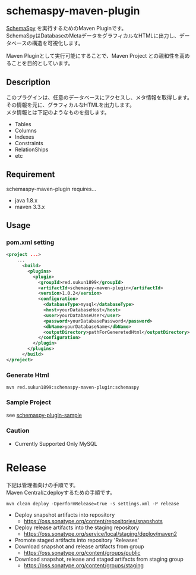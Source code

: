 # schemaspy-maven-plugin

[SchemaSpy](http://schemaspy.sourceforge.net/) を実行するためのMaven Pluginです。  
SchemaSpyはDatabaseのMetaデータをグラフィカルなHTMLに出力し、データベースの構造を可視化します。

Maven Pluginとして実行可能にすることで、Maven Project との親和性を高めることを目的としています。

## Description

このプラグインは、任意のデータベースにアクセスし、メタ情報を取得します。  
その情報を元に、グラフィカルなHTMLを出力します。  
メタ情報とは下記のようなものを指します。

- Tables
- Columns
- Indexes
- Constraints
- RelationShips
- etc

## Requirement

schemaspy-maven-plugin requires... 

- java 1.8.x
- maven 3.3.x

## Usage

### pom.xml setting

```xml
<project ...>
    ...
      <build>
        <plugins>
          <plugin>
            <groupId>red.sukun1899</groupId>
            <artifactId>schemaspy-maven-plugin</artifactId>
            <version>1.0.2</version>
            <configuration>
              <databaseType>mysql</databaseType>
              <host>yourDatabaseHost</host>
              <user>yourDatabaseUser</user>
              <password>yourDatabasePassword</password>
              <dbName>yourDatabaseName</dbName>
              <outputDirectory>pathForGeneretedHtml</outputDirectory>
            </configuration>
          </plugin>
        </plugins>
      </build>
</project>
```

### Generate Html

```
mvn red.sukun1899:schemaspy-maven-plugin:schemaspy
```

### Sample Project

see [schemaspy-plugin-sample](https://github.com/su-kun1899/schemaspy-plugin-sample)

### Caution

- Currently Supported Only MySQL

# Release

下記は管理者向けの手順です。  
Maven Centralにdeployするための手順です。

```
mvn clean deploy -DperformRelease=true -s settings.xml -P release
```

- Deploy snapshot artifacts into repository
  - https://oss.sonatype.org/content/repositories/snapshots
- Deploy release artifacts into the staging repository
  - https://oss.sonatype.org/service/local/staging/deploy/maven2
- Promote staged artifacts into repository 'Releases'
- Download snapshot and release artifacts from group 
  - https://oss.sonatype.org/content/groups/public
- Download snapshot, release and staged artifacts from staging group  
  - https://oss.sonatype.org/content/groups/staging